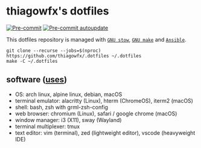 # thiagowfx's dotfiles

[![Pre-commit](https://github.com/thiagowfx/.dotfiles/actions/workflows/pre-commit.yml/badge.svg)](https://github.com/thiagowfx/.dotfiles/actions/workflows/pre-commit.yml)
[![Pre-commit autoupdate](https://github.com/thiagowfx/.dotfiles/actions/workflows/pre-commit-autoupdate.yml/badge.svg)](https://github.com/thiagowfx/.dotfiles/actions/workflows/pre-commit-autoupdate.yml)

This dotfiles repository is managed with [`GNU stow`][stow], [`GNU make`][make] and [`Ansible`][ansible].

```
git clone --recurse --jobs=$(nproc) https://github.com/thiagowfx/.dotfiles ~/.dotfiles
make -C ~/.dotfiles
```

[ansible]: https://www.ansible.com/
[make]: https://www.gnu.org/software/make/
[stow]: https://www.gnu.org/software/stow/

## software ([uses](https://uses.tech/))

- OS: arch linux, alpine linux, debian, macOS
- terminal emulator: alacritty (Linux), hterm (ChromeOS), iterm2 (macOS)
- shell: bash, zsh with grml-zsh-config
- web browser: chromium (Linux), safari / google chrome (macOS)
- window manager: i3 (X11), sway (Wayland)
- terminal multiplexer: tmux
- text editor: vim (terminal), zed (lightweight editor), vscode (heavyweight IDE)
